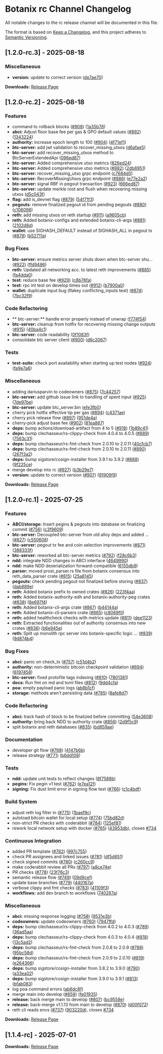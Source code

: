 # Botanix rc Channel Changelog

All notable changes to the rc release channel will be documented in this file.

The format is based on [Keep a Changelog](https://keepachangelog.com/en/1.0.0/),
and this project adheres to [Semantic Versioning](https://semver.org/spec/v2.0.0.html).

## [1.2.0-rc.3] - 2025-08-18


### Miscellaneous

* **version:** update to correct version ([de7ae70](https://github.com/botanix-labs/Macbeth/commit/de7ae70d338ff49cedc5a9612b76e1a8e72312d6))


**Downloads:** [Release Page](../../releases/1.2.0-rc.3/)


## [1.2.0-rc.2] - 2025-08-18


### Features

*  command to rollback blocks ([#908](https://github.com/botanix-labs/Macbeth/issues/908)) ([1a35b78](https://github.com/botanix-labs/Macbeth/commit/1a35b78bcaf54c5033f563d7fdb902dc45ffdd18))
* **abci:** Adjust floor base fee per gas & GPO default values ([#892](https://github.com/botanix-labs/Macbeth/issues/892)) ([1343224](https://github.com/botanix-labs/Macbeth/commit/134322426e27fcd14819ff2155cbd28f5e56471b))
* **authority:** increase epoch length to 100 ([#904](https://github.com/botanix-labs/Macbeth/issues/904)) ([4f71ef1](https://github.com/botanix-labs/Macbeth/commit/4f71ef1fbf2e6af0b60ab96b4cdee1c84792ea12))
* **btc-server:** add jwt validation to recover_missing_utxos ([d6afae5](https://github.com/botanix-labs/Macbeth/commit/d6afae5eeb88e2bb0020de23b3b52c5d0eb8954b))
* **btc-server:** add recover_missing_utxos method to BtcServerExtendedApi ([096ed87](https://github.com/botanix-labs/Macbeth/commit/096ed8715f40d63a6647ba7c4f43c375539d2fce))
* **btc-server:** Added comprehensive utxo metrics ([826ed24](https://github.com/botanix-labs/Macbeth/commit/826ed24937e2520a7929643df4da4183d0fda2b0))
* **btc-server:** Added comprehensive utxo metrics ([#882](https://github.com/botanix-labs/Macbeth/issues/882)) ([2db8951](https://github.com/botanix-labs/Macbeth/commit/2db89515d8053e1a0b12b18c46d2ad8fff786287))
* **btc-server:** recover_missing_utxo grpc endpoint ([c7684d0](https://github.com/botanix-labs/Macbeth/commit/c7684d0180d600eb232de92d9b3d04bb1aed1641))
* **btc-server:** RecoverMissingUtxos grpc endpoint ([#886](https://github.com/botanix-labs/Macbeth/issues/886)) ([e77e2a2](https://github.com/botanix-labs/Macbeth/commit/e77e2a2d404cf9679febd8e32adfe7172a29e981))
* **btc-server:** signal RBF in pegout transaction ([#923](https://github.com/botanix-labs/Macbeth/issues/923)) ([666ed87](https://github.com/botanix-labs/Macbeth/commit/666ed87a8763cbb7bc3e6d23a16b888b30498d84))
* **btc-server:** update merkle root and flush when recovering missing utxos ([d5c043f](https://github.com/botanix-labs/Macbeth/commit/d5c043f7fde7123e3dc9a9ceb6dad5c02383c732))
* **flag:** add is_devnet flag ([#879](https://github.com/botanix-labs/Macbeth/issues/879)) ([54f71f3](https://github.com/botanix-labs/Macbeth/commit/54f71f3eea0a9b033e79672a370ebf934585f5bc))
* **pegouts:** remove finalized pegout id from pending pegouts ([#880](https://github.com/botanix-labs/Macbeth/issues/880)) ([c106098](https://github.com/botanix-labs/Macbeth/commit/c10609833bcaf5393ad97bb2350e32174d4f44a0))
* **reth:** add missing utxos on reth startup ([#911](https://github.com/botanix-labs/Macbeth/issues/911)) ([a9605cb](https://github.com/botanix-labs/Macbeth/commit/a9605cb2bf9bccd914b1e5fece84329469e9079a))
* **reth:** Added botanix-configs and extended botanix-cli-args ([#881](https://github.com/botanix-labs/Macbeth/issues/881)) ([2102d8d](https://github.com/botanix-labs/Macbeth/commit/2102d8d7641882a217c972f18e3b381f59fb2295))
* **wallet:** use SIGHASH_DEFAULT instead of SIGHASH_ALL in pegout tx ([#878](https://github.com/botanix-labs/Macbeth/issues/878)) ([b52711a](https://github.com/botanix-labs/Macbeth/commit/b52711affe7bd37bf32b652b16dddc9f143667f4))

### Bug Fixes

* **btc-server:** ensure metrics server shuts down when btc-server shu… ([#922](https://github.com/botanix-labs/Macbeth/issues/922)) ([ffd9486](https://github.com/botanix-labs/Macbeth/commit/ffd948606d7d863ff98c368e29d6b733e0b1cd2b))
* **reth:** Updated all networking acc. to latest reth improvements ([#885](https://github.com/botanix-labs/Macbeth/issues/885)) ([fa4dda0](https://github.com/botanix-labs/Macbeth/commit/fa4dda0162dbcc6a109b6e30cbedd2b7f85634b2))
* **test:** reduce base fee ([#929](https://github.com/botanix-labs/Macbeth/issues/929)) ([c8b76fa](https://github.com/botanix-labs/Macbeth/commit/c8b76fa210286b44583c2736f6f3976ad6f99e95))
* **test:** rpc int test on develop times out ([#912](https://github.com/botanix-labs/Macbeth/issues/912)) ([b7900a0](https://github.com/botanix-labs/Macbeth/commit/b7900a04fe56e9d884189c8eb0f07318d2b77e5c))
* **wallet:** duplicate input bug (flakey conflicting_inputs test) ([#874](https://github.com/botanix-labs/Macbeth/issues/874)) ([7bc32f9](https://github.com/botanix-labs/Macbeth/commit/7bc32f9f32588212a91609256ed315b3f7e92004))

### Code Refactoring

* ** btc-server:** handle error properly instead of unwrap ([f774f54](https://github.com/botanix-labs/Macbeth/commit/f774f54c1ba20f6744db593b986b69aa0f124e2d))
* **btc-server:** cleanup from hotfix for recovering missing change outputs ([#915](https://github.com/botanix-labs/Macbeth/issues/915)) ([40ba4c1](https://github.com/botanix-labs/Macbeth/commit/40ba4c1be514ed5e7537d8a60b5f0f04bec21fc8))
* **btc-server:** code readability ([0f1083f](https://github.com/botanix-labs/Macbeth/commit/0f1083f77506a6713da9b0207205f04c51c7ea6e))
* consolidate btc server client ([#900](https://github.com/botanix-labs/Macbeth/issues/900)) ([d6c2067](https://github.com/botanix-labs/Macbeth/commit/d6c2067b058dd847cdc9ad686a2da62440ec20cb))

### Tests

* **test-suite:** check port availability when starting up test nodes ([#924](https://github.com/botanix-labs/Macbeth/issues/924)) ([fa9e7a6](https://github.com/botanix-labs/Macbeth/commit/fa9e7a6bf9697e7e9cde57960c9c1f17336c6737))

### Miscellaneous

* adding dariusparvin to codeowners ([#875](https://github.com/botanix-labs/Macbeth/issues/875)) ([7c44257](https://github.com/botanix-labs/Macbeth/commit/7c442578306866b806fbc413809fbf6d1cfd2f65))
* **btc-server:** add github issue link to handling of spent input ([#925](https://github.com/botanix-labs/Macbeth/issues/925)) ([7de97be](https://github.com/botanix-labs/Macbeth/commit/7de97bed358929eb551d39d25bd42e6f14dbc2de))
* **btc-server:** update btc_server.bin ([efe3fb0](https://github.com/botanix-labs/Macbeth/commit/efe3fb05ab5c365344998620d269d61d02f1ba42))
* cherry pick hotfix effective tip per gas ([#894](https://github.com/botanix-labs/Macbeth/issues/894)) ([c4371ae](https://github.com/botanix-labs/Macbeth/commit/c4371ae9e0a75ab7b1c93085f8c6f14285b579c2))
* cherry pick release flow ([#897](https://github.com/botanix-labs/Macbeth/issues/897)) ([951de4a](https://github.com/botanix-labs/Macbeth/commit/951de4addd165cee047409e839cc5a4f28bea168))
* cherry-pick adjust base fee ([#902](https://github.com/botanix-labs/Macbeth/issues/902)) ([81ea867](https://github.com/botanix-labs/Macbeth/commit/81ea867e51708c2f859204ba41f8f52e263d4741))
* **deps:** bump actions/download-artifact from 4 to 5 ([#918](https://github.com/botanix-labs/Macbeth/issues/918)) ([1b89c41](https://github.com/botanix-labs/Macbeth/commit/1b89c411fed7b399c9e7abefe5b3c46fb50eec6d))
* **deps:** bump clechasseur/rs-clippy-check from 4.0.4 to 4.0.5 ([#889](https://github.com/botanix-labs/Macbeth/issues/889)) ([7563c31](https://github.com/botanix-labs/Macbeth/commit/7563c31af8d97a041159bc8551f9a5697922a406))
* **deps:** bump clechasseur/rs-fmt-check from 2.0.10 to 2.0.11 ([40cfcb7](https://github.com/botanix-labs/Macbeth/commit/40cfcb726c1e9d4d575cc954550484fcb67ff9ab))
* **deps:** bump clechasseur/rs-fmt-check from 2.0.10 to 2.0.11 ([#890](https://github.com/botanix-labs/Macbeth/issues/890)) ([267f3a2](https://github.com/botanix-labs/Macbeth/commit/267f3a2ca5254d9c3cb6a7a105506c9b384e8cc8))
* **deps:** bump sigstore/cosign-installer from 3.9.1 to 3.9.2 ([#888](https://github.com/botanix-labs/Macbeth/issues/888)) ([9f225ce](https://github.com/botanix-labs/Macbeth/commit/9f225ce06d43fbc5bd7988f2686d2122b9f9d7cb))
* merge develop into rc ([#927](https://github.com/botanix-labs/Macbeth/issues/927)) ([b3b29e7](https://github.com/botanix-labs/Macbeth/commit/b3b29e7c3d99d7cfa7b3e12c5cce6e8fa492d268))
* **version:** update to correct version ([#907](https://github.com/botanix-labs/Macbeth/issues/907)) ([91909f9](https://github.com/botanix-labs/Macbeth/commit/91909f962953cd4ee5f456f7ffdf22b6a99f07d0))


**Downloads:** [Release Page](../../releases/1.2.0-rc.2/)


## [1.2.0-rc.1] - 2025-07-25


### Features

* **ABCI/storage:** Insert pegins & pegouts into database on finalizing commit ([#756](https://github.com/botanix-labs/Macbeth/issues/756)) ([c3f9609](https://github.com/botanix-labs/Macbeth/commit/c3f960956d659e12708fa04420184c7888395a29))
* **btc-server:** Decoupled btc-server from old alloy deps and added … ([#827](https://github.com/botanix-labs/Macbeth/issues/827)) ([c550608](https://github.com/botanix-labs/Macbeth/commit/c550608cabaedc92e9c732f2e6df855147bc0f99))
* **btc-server:** pegout tx fee and coin selection improvements ([#871](https://github.com/botanix-labs/Macbeth/issues/871)) ([388333f](https://github.com/botanix-labs/Macbeth/commit/388333f37d99632beca216816edfe2d4dc1a2a96))
* **btc-server:** reworked all btc-server metrics ([#792](https://github.com/botanix-labs/Macbeth/issues/792)) ([f28c6b3](https://github.com/botanix-labs/Macbeth/commit/f28c6b3fb0bedffd3c95c9f275dd1269b7debca8))
* **ndd:** integrate NDD changes in ABCI interface ([4649990](https://github.com/botanix-labs/Macbeth/commit/464999027abb1d0dae960139ba15510eb609a666))
* **ndd:** make NDD deserialization forward-compatible ([6155db9](https://github.com/botanix-labs/Macbeth/commit/6155db9a95ea7ec05b3b7455360cd15cca82d375))
* **parser:** moved prost_parser.rs file from botanix consensus into reth_data_parser crate ([#815](https://github.com/botanix-labs/Macbeth/issues/815)) ([25a8145](https://github.com/botanix-labs/Macbeth/commit/25a814596853493dd90ba6f4bd6e74bb0d5974c3))
* **pegouts:** check pending pegout not finalized before storing ([#837](https://github.com/botanix-labs/Macbeth/issues/837)) ([dab889e](https://github.com/botanix-labs/Macbeth/commit/dab889e659cc2d64ca10bfb4ee2eca9536a8b40f))
* **reth:** Added botanix prefix to owned crates ([#826](https://github.com/botanix-labs/Macbeth/issues/826)) ([223f4aa](https://github.com/botanix-labs/Macbeth/commit/223f4aadcbad0d5dd2bb5c85d91253b4f30c8c68))
* **reth:** Added botanix-authority-edh and botanix-authority-peg crates ([#838](https://github.com/botanix-labs/Macbeth/issues/838)) ([8e697f4](https://github.com/botanix-labs/Macbeth/commit/8e697f4ac4ae77ec4444baac4893a747ed4acb1b))
* **reth:** Added botanix-cli-args crate ([#867](https://github.com/botanix-labs/Macbeth/issues/867)) ([b44144a](https://github.com/botanix-labs/Macbeth/commit/b44144a0d37a8bae6d9d0237c0071f10924e3df7))
* **reth:** Added botanix-cli-parsers crate ([#865](https://github.com/botanix-labs/Macbeth/issues/865)) ([c8069f0](https://github.com/botanix-labs/Macbeth/commit/c8069f0a3e87f4d9a5dde9118388887807a732e6))
* **reth:** added healthcheck checks with metrics update ([#811](https://github.com/botanix-labs/Macbeth/issues/811)) ([dee1123](https://github.com/botanix-labs/Macbeth/commit/dee1123fff4e746dcf77d46062d6c49d312b5d68))
* **reth:** Extracted functionalities out of authority consensus into new crates ([#836](https://github.com/botanix-labs/Macbeth/issues/836)) ([b6e945e](https://github.com/botanix-labs/Macbeth/commit/b6e945e1ee596ccab830f913e8d5d144b8425c98))
* **reth:** Split up monolith rpc server into botanix-specific logic … ([#839](https://github.com/botanix-labs/Macbeth/issues/839)) ([9d874b4](https://github.com/botanix-labs/Macbeth/commit/9d874b4ca11e7f7a29218bd1003a6dec606907f5))

### Bug Fixes

* **abci:** panic on check_tx ([#757](https://github.com/botanix-labs/Macbeth/issues/757)) ([c51d4b2](https://github.com/botanix-labs/Macbeth/commit/c51d4b2a6a20044c38304ebfa691c8b42311a40c))
* **authority:** non-deterministic bitcoin checkpoint validation ([#694](https://github.com/botanix-labs/Macbeth/issues/694)) ([6197458](https://github.com/botanix-labs/Macbeth/commit/61974587d29bd7e63d9c2f7862c8831719649614))
* **btc-server:** fixed protofile tags indexing ([#810](https://github.com/botanix-labs/Macbeth/issues/810)) ([7801381](https://github.com/botanix-labs/Macbeth/commit/7801381872ed8f9980182a686a94606097cb39f6))
* **docs:** Run fmt on md and toml files ([#812](https://github.com/botanix-labs/Macbeth/issues/812)) ([9dd4cfa](https://github.com/botanix-labs/Macbeth/commit/9dd4cfa1562c360a6f5567497054307167bb09d1))
* **poa:** empty payload panic logs ([ab8b1cf](https://github.com/botanix-labs/Macbeth/commit/ab8b1cf4659a6d6373046776f87bc5a1b434c8f4))
* **storage:**  methods aren't persisting data ([#785](https://github.com/botanix-labs/Macbeth/issues/785)) ([8afe8d7](https://github.com/botanix-labs/Macbeth/commit/8afe8d794effa46d42da4cad8401511337cd29a6))

### Code Refactoring

* **abci:** track hash of block to be finalized before committing ([54e3608](https://github.com/botanix-labs/Macbeth/commit/54e360890d2e04a833e473b75d970fa0c6249370))
* **authority:** bring back NDD to authority crate ([#856](https://github.com/botanix-labs/Macbeth/issues/856)) ([2d9f5c9](https://github.com/botanix-labs/Macbeth/commit/2d9f5c9a9cb45f14f28fe9c8e0fe0355376b5100))
* split botanix and reth databases ([#835](https://github.com/botanix-labs/Macbeth/issues/835)) ([bd859ae](https://github.com/botanix-labs/Macbeth/commit/bd859ae9ac4e45235ddafc2f93dbf50e69328641))

### Documentation

* developer git flow ([#768](https://github.com/botanix-labs/Macbeth/issues/768)) ([4147b6b](https://github.com/botanix-labs/Macbeth/commit/4147b6bfbefd2642c51eadef5937d3d734aa7797))
* release strategy ([#771](https://github.com/botanix-labs/Macbeth/issues/771)) ([b6dd108](https://github.com/botanix-labs/Macbeth/commit/b6dd108cc1c470b61c0830052cfef763a7be7a80))

### Tests

* **ndd:** update unit tests to reflect changes ([8f7588b](https://github.com/botanix-labs/Macbeth/commit/8f7588bf914e1223d26db4083c80257c18a93ec3))
* **pegins:** Fix pegin v1 test ([#762](https://github.com/botanix-labs/Macbeth/issues/762)) ([e7ea12f](https://github.com/botanix-labs/Macbeth/commit/e7ea12f3f5cb695114061afed708ffe0c28d0488))
* **signing:** Fix dust limit error in signing flow test ([#766](https://github.com/botanix-labs/Macbeth/issues/766)) ([c1c4bdf](https://github.com/botanix-labs/Macbeth/commit/c1c4bdf5f00e7b7822f4b166fdbd2f26e778fcfa))

### Build System

* adjust reth log filter in  ([#775](https://github.com/botanix-labs/Macbeth/issues/775)) ([1baef9c](https://github.com/botanix-labs/Macbeth/commit/1baef9c32837e9ada9f1701cba3d557724835fe9))
* autoload bitcoin wallet for local setup ([#774](https://github.com/botanix-labs/Macbeth/issues/774)) ([75bd82d](https://github.com/botanix-labs/Macbeth/commit/75bd82d5e64c8f7f1bdd15f3455119e0bbe0e76c))
* non-strict PR checks with coderabbit ([#784](https://github.com/botanix-labs/Macbeth/issues/784)) ([125ef81](https://github.com/botanix-labs/Macbeth/commit/125ef81ec5dd55800a681c5955041e14894be191))
* rework local network setup with docker ([#765](https://github.com/botanix-labs/Macbeth/issues/765)) ([43953db](https://github.com/botanix-labs/Macbeth/commit/43953dba64c2841799422e576b866ae0862f6a86)), closes [#734](https://github.com/botanix-labs/Macbeth/issues/734)

### Continuous Integration

* added PR template ([#782](https://github.com/botanix-labs/Macbeth/issues/782)) ([997c755](https://github.com/botanix-labs/Macbeth/commit/997c7559ffb35b9994e96e0b0536fbfda2fa2e19))
* check PR assignees and linked issues ([#781](https://github.com/botanix-labs/Macbeth/issues/781)) ([df5d651](https://github.com/botanix-labs/Macbeth/commit/df5d6510dab26aa95c2f7de931565333cea2fbb4))
* check signed commits ([#780](https://github.com/botanix-labs/Macbeth/issues/780)) ([c260cc9](https://github.com/botanix-labs/Macbeth/commit/c260cc9b6f3347cbb8d4d6340ee1cb1322ac727d))
* make coderabbit review all PRs ([#797](https://github.com/botanix-labs/Macbeth/issues/797)) ([a8ce74e](https://github.com/botanix-labs/Macbeth/commit/a8ce74e66d757a6da14f1505b016cb1d511c1e92))
* PR checks ([#778](https://github.com/botanix-labs/Macbeth/issues/778)) ([23f76c3](https://github.com/botanix-labs/Macbeth/commit/23f76c3798032e0475257faf27a3fb5d8008b2f0))
* semantic release flow ([#749](https://github.com/botanix-labs/Macbeth/issues/749)) ([09d9cef](https://github.com/botanix-labs/Macbeth/commit/09d9cef45e451d4b9f7f1f3b0c13b174c8e8dec3))
* update base branches ([#779](https://github.com/botanix-labs/Macbeth/issues/779)) ([440167a](https://github.com/botanix-labs/Macbeth/commit/440167a73cab22fe6237ee5016fa0223825c144e))
* verbose clippy and fmt checks ([#783](https://github.com/botanix-labs/Macbeth/issues/783)) ([41109f3](https://github.com/botanix-labs/Macbeth/commit/41109f3af4ebfc8a32b9db9189001fe0fe007452))
* **workflows:** add dev branch to workflows ([740267a](https://github.com/botanix-labs/Macbeth/commit/740267ac2461328f248cb0da425b4ac8656cec6b))

### Miscellaneous

* **abci:** missing response logging ([#758](https://github.com/botanix-labs/Macbeth/issues/758)) ([9531e3b](https://github.com/botanix-labs/Macbeth/commit/9531e3b6e4294aee389dbabb10930e5b6d786294))
* **codeowners:** update codeowners ([#760](https://github.com/botanix-labs/Macbeth/issues/760)) ([7947ffd](https://github.com/botanix-labs/Macbeth/commit/7947ffd7adfdc2c388ca8aab6646f30338e90847))
* **deps:** bump clechasseur/rs-clippy-check from 4.0.2 to 4.0.3 ([#789](https://github.com/botanix-labs/Macbeth/issues/789)) ([36ad5aa](https://github.com/botanix-labs/Macbeth/commit/36ad5aa1257452569415a0cb3dbee155c2e33c3f))
* **deps:** bump clechasseur/rs-clippy-check from 4.0.3 to 4.0.4 ([#818](https://github.com/botanix-labs/Macbeth/issues/818)) ([13c5ad2](https://github.com/botanix-labs/Macbeth/commit/13c5ad260858df61d4744bb26c0cdf762fa197d0))
* **deps:** bump clechasseur/rs-fmt-check from 2.0.8 to 2.0.9 ([#788](https://github.com/botanix-labs/Macbeth/issues/788)) ([95bc58d](https://github.com/botanix-labs/Macbeth/commit/95bc58d6e4048c634f0e8281e2b21d34e004e6f3))
* **deps:** bump clechasseur/rs-fmt-check from 2.0.9 to 2.0.10 ([#819](https://github.com/botanix-labs/Macbeth/issues/819)) ([e264366](https://github.com/botanix-labs/Macbeth/commit/e264366fee87baede921fc5f8f258eefeb2e2548))
* **deps:** bump sigstore/cosign-installer from 3.8.2 to 3.9.0 ([#790](https://github.com/botanix-labs/Macbeth/issues/790)) ([a33ea02](https://github.com/botanix-labs/Macbeth/commit/a33ea0271ff17a2b47eae09226619a0f07eb35ce))
* **deps:** bump sigstore/cosign-installer from 3.9.0 to 3.9.1 ([#813](https://github.com/botanix-labs/Macbeth/issues/813)) ([bfab083](https://github.com/botanix-labs/Macbeth/commit/bfab083906ad0a9833ce0e0718c1fe073c04429c))
* log poa command errors ([ab6dc8f](https://github.com/botanix-labs/Macbeth/commit/ab6dc8f09db561bb27b230654ee72bdf21826f93))
* merge main into develop ([#859](https://github.com/botanix-labs/Macbeth/issues/859)) ([fe01935](https://github.com/botanix-labs/Macbeth/commit/fe01935427aec3f7edbb903fbffac4c0ad92f857))
* **release:** back merge main to develop ([#807](https://github.com/botanix-labs/Macbeth/issues/807)) ([bc9558e](https://github.com/botanix-labs/Macbeth/commit/bc9558e0c36ac9e2c40089fe4deeacc62fafd7a4))
* **release:** back-merge v1.1.13 from main to develop ([#870](https://github.com/botanix-labs/Macbeth/issues/870)) ([d00f072](https://github.com/botanix-labs/Macbeth/commit/d00f07283d2cf2a96deba52e1a574143a622dcb6))
* reth cli reads envs ([#737](https://github.com/botanix-labs/Macbeth/issues/737)) ([903220d](https://github.com/botanix-labs/Macbeth/commit/903220dd90b668ef8adbf6db2d8c9c8df034a369)), closes [#734](https://github.com/botanix-labs/Macbeth/issues/734)


**Downloads:** [Release Page](../../releases/1.2.0-rc.1/)


## [1.1.4-rc] - 2025-07-01



**Downloads:** [Release Page](../../releases/1.1.4-rc/)


